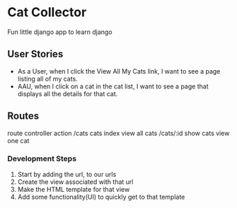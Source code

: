 # Cat Collector

Fun little django app to learn django

## User Stories
- As a User, when I click the View All My Cats link, I want to see a page listing all of my cats.
- AAU, when I click on a cat in the cat list, I want to see a page that displays all the details for that cat.

## Routes

route controller action
/cats cats index view all cats
/cats/:id show cats view one cat

### Development Steps

  1. Start by adding the url, to our urls
  2. Create the view associated with that url
  3. Make the HTML template for that view
  4. Add some functionality(UI) to quickly get to that template